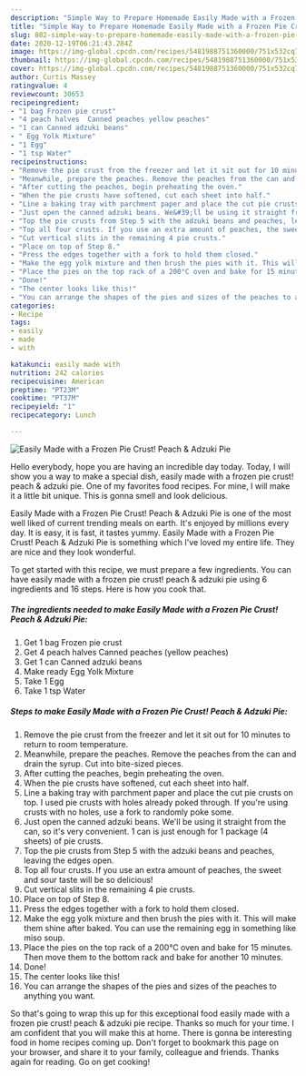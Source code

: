 ```yaml
---
description: "Simple Way to Prepare Homemade Easily Made with a Frozen Pie Crust! Peach &amp;amp; Adzuki Pie"
title: "Simple Way to Prepare Homemade Easily Made with a Frozen Pie Crust! Peach &amp;amp; Adzuki Pie"
slug: 802-simple-way-to-prepare-homemade-easily-made-with-a-frozen-pie-crust-peach-and-amp-adzuki-pie
date: 2020-12-19T06:21:43.284Z
image: https://img-global.cpcdn.com/recipes/5481988751360000/751x532cq70/easily-made-with-a-frozen-pie-crust-peach-adzuki-pie-recipe-main-photo.jpg
thumbnail: https://img-global.cpcdn.com/recipes/5481988751360000/751x532cq70/easily-made-with-a-frozen-pie-crust-peach-adzuki-pie-recipe-main-photo.jpg
cover: https://img-global.cpcdn.com/recipes/5481988751360000/751x532cq70/easily-made-with-a-frozen-pie-crust-peach-adzuki-pie-recipe-main-photo.jpg
author: Curtis Massey
ratingvalue: 4
reviewcount: 30653
recipeingredient:
- "1 bag Frozen pie crust"
- "4 peach halves  Canned peaches yellow peaches"
- "1 can Canned adzuki beans"
- " Egg Yolk Mixture"
- "1 Egg"
- "1 tsp Water"
recipeinstructions:
- "Remove the pie crust from the freezer and let it sit out for 10 minutes to return to room temperature."
- "Meanwhile, prepare the peaches. Remove the peaches from the can and drain the syrup. Cut into bite-sized pieces."
- "After cutting the peaches, begin preheating the oven."
- "When the pie crusts have softened, cut each sheet into half."
- "Line a baking tray with parchment paper and place the cut pie crusts on top. I used pie crusts with holes already poked through. If you&#39;re using crusts with no holes, use a fork to randomly poke some."
- "Just open the canned adzuki beans. We&#39;ll be using it straight from the can, so it&#39;s very convenient. 1 can is just enough for 1 package (4 sheets) of pie crusts."
- "Top the pie crusts from Step 5 with the adzuki beans and peaches, leaving the edges open."
- "Top all four crusts. If you use an extra amount of peaches, the sweet and sour taste will be so delicious!"
- "Cut vertical slits in the remaining 4 pie crusts."
- "Place on top of Step 8."
- "Press the edges together with a fork to hold them closed."
- "Make the egg yolk mixture and then brush the pies with it. This will make them shine after baked. You can use the remaining egg in something like miso soup."
- "Place the pies on the top rack of a 200°C oven and bake for 15 minutes. Then move them to the bottom rack and bake for another 10 minutes."
- "Done!"
- "The center looks like this!"
- "You can arrange the shapes of the pies and sizes of the peaches to anything you want."
categories:
- Recipe
tags:
- easily
- made
- with

katakunci: easily made with 
nutrition: 242 calories
recipecuisine: American
preptime: "PT23M"
cooktime: "PT37M"
recipeyield: "1"
recipecategory: Lunch

---
```



![Easily Made with a Frozen Pie Crust! Peach &amp; Adzuki Pie](https://img-global.cpcdn.com/recipes/5481988751360000/751x532cq70/easily-made-with-a-frozen-pie-crust-peach-adzuki-pie-recipe-main-photo.jpg)

Hello everybody, hope you are having an incredible day today. Today, I will show you a way to make a special dish, easily made with a frozen pie crust! peach &amp; adzuki pie. One of my favorites food recipes. For mine, I will make it a little bit unique. This is gonna smell and look delicious.



Easily Made with a Frozen Pie Crust! Peach &amp; Adzuki Pie is one of the most well liked of current trending meals on earth. It's enjoyed by millions every day. It is easy, it is fast, it tastes yummy. Easily Made with a Frozen Pie Crust! Peach &amp; Adzuki Pie is something which I've loved my entire life. They are nice and they look wonderful.


To get started with this recipe, we must prepare a few ingredients. You can have easily made with a frozen pie crust! peach &amp; adzuki pie using 6 ingredients and 16 steps. Here is how you cook that.

<!--inarticleads1-->

##### The ingredients needed to make Easily Made with a Frozen Pie Crust! Peach &amp; Adzuki Pie:

1. Get 1 bag Frozen pie crust
1. Get 4 peach halves  Canned peaches (yellow peaches)
1. Get 1 can Canned adzuki beans
1. Make ready  Egg Yolk Mixture
1. Take 1 Egg
1. Take 1 tsp Water




<!--inarticleads2-->

##### Steps to make Easily Made with a Frozen Pie Crust! Peach &amp; Adzuki Pie:

1. Remove the pie crust from the freezer and let it sit out for 10 minutes to return to room temperature.
1. Meanwhile, prepare the peaches. Remove the peaches from the can and drain the syrup. Cut into bite-sized pieces.
1. After cutting the peaches, begin preheating the oven.
1. When the pie crusts have softened, cut each sheet into half.
1. Line a baking tray with parchment paper and place the cut pie crusts on top. I used pie crusts with holes already poked through. If you&#39;re using crusts with no holes, use a fork to randomly poke some.
1. Just open the canned adzuki beans. We&#39;ll be using it straight from the can, so it&#39;s very convenient. 1 can is just enough for 1 package (4 sheets) of pie crusts.
1. Top the pie crusts from Step 5 with the adzuki beans and peaches, leaving the edges open.
1. Top all four crusts. If you use an extra amount of peaches, the sweet and sour taste will be so delicious!
1. Cut vertical slits in the remaining 4 pie crusts.
1. Place on top of Step 8.
1. Press the edges together with a fork to hold them closed.
1. Make the egg yolk mixture and then brush the pies with it. This will make them shine after baked. You can use the remaining egg in something like miso soup.
1. Place the pies on the top rack of a 200°C oven and bake for 15 minutes. Then move them to the bottom rack and bake for another 10 minutes.
1. Done!
1. The center looks like this!
1. You can arrange the shapes of the pies and sizes of the peaches to anything you want.




So that's going to wrap this up for this exceptional food easily made with a frozen pie crust! peach &amp; adzuki pie recipe. Thanks so much for your time. I am confident that you will make this at home. There is gonna be interesting food in home recipes coming up. Don't forget to bookmark this page on your browser, and share it to your family, colleague and friends. Thanks again for reading. Go on get cooking!
